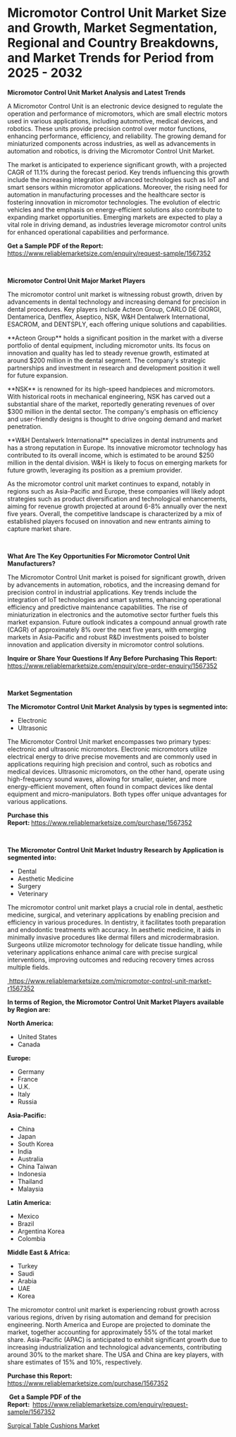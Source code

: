 <p><h1>Micromotor Control Unit Market Size and Growth, Market Segmentation, Regional and Country Breakdowns, and Market Trends for Period from 2025 -  2032</h1></p><p><strong>Micromotor Control Unit Market Analysis and Latest Trends</strong></p>
<p><p>A Micromotor Control Unit is an electronic device designed to regulate the operation and performance of micromotors, which are small electric motors used in various applications, including automotive, medical devices, and robotics. These units provide precision control over motor functions, enhancing performance, efficiency, and reliability. The growing demand for miniaturized components across industries, as well as advancements in automation and robotics, is driving the Micromotor Control Unit Market.</p><p>The market is anticipated to experience significant growth, with a projected CAGR of 11.1% during the forecast period. Key trends influencing this growth include the increasing integration of advanced technologies such as IoT and smart sensors within micromotor applications. Moreover, the rising need for automation in manufacturing processes and the healthcare sector is fostering innovation in micromotor technologies. The evolution of electric vehicles and the emphasis on energy-efficient solutions also contribute to expanding market opportunities. Emerging markets are expected to play a vital role in driving demand, as industries leverage micromotor control units for enhanced operational capabilities and performance.</p></p>
<p><strong>Get a Sample PDF of the Report:&nbsp;</strong> <a href="https://www.reliablemarketsize.com/enquiry/request-sample/1567352?utm_campaign=2853&utm_medium=2&utm_source=Github&utm_content=ia&utm_term=23032025&utm_id=micromotor-control-unit">https://www.reliablemarketsize.com/enquiry/request-sample/1567352</a></p>
<p>&nbsp;</p>
<p><strong>Micromotor Control Unit Major Market Players</strong></p>
<p><p>The micromotor control unit market is witnessing robust growth, driven by advancements in dental technology and increasing demand for precision in dental procedures. Key players include Acteon Group, CARLO DE GIORGI, Dentamerica, Dentflex, Aseptico, NSK, W&H Dentalwerk International, ESACROM, and DENTSPLY, each offering unique solutions and capabilities.</p><p>**Acteon Group** holds a significant position in the market with a diverse portfolio of dental equipment, including micromotor units. Its focus on innovation and quality has led to steady revenue growth, estimated at around $200 million in the dental segment. The company's strategic partnerships and investment in research and development position it well for future expansion.</p><p>**NSK** is renowned for its high-speed handpieces and micromotors. With historical roots in mechanical engineering, NSK has carved out a substantial share of the market, reportedly generating revenues of over $300 million in the dental sector. The company's emphasis on efficiency and user-friendly designs is thought to drive ongoing demand and market penetration.</p><p>**W&H Dentalwerk International** specializes in dental instruments and has a strong reputation in Europe. Its innovative micromotor technology has contributed to its overall income, which is estimated to be around $250 million in the dental division. W&H is likely to focus on emerging markets for future growth, leveraging its position as a premium provider.</p><p>As the micromotor control unit market continues to expand, notably in regions such as Asia-Pacific and Europe, these companies will likely adopt strategies such as product diversification and technological enhancements, aiming for revenue growth projected at around 6-8% annually over the next five years. Overall, the competitive landscape is characterized by a mix of established players focused on innovation and new entrants aiming to capture market share.</p></p>
<p>&nbsp;</p>
<p><strong>What Are The Key Opportunities For Micromotor Control Unit Manufacturers?</strong></p>
<p><p>The Micromotor Control Unit market is poised for significant growth, driven by advancements in automation, robotics, and the increasing demand for precision control in industrial applications. Key trends include the integration of IoT technologies and smart systems, enhancing operational efficiency and predictive maintenance capabilities. The rise of miniaturization in electronics and the automotive sector further fuels this market expansion. Future outlook indicates a compound annual growth rate (CAGR) of approximately 8% over the next five years, with emerging markets in Asia-Pacific and robust R&D investments poised to bolster innovation and application diversity in micromotor control solutions.</p></p>
<p><strong>Inquire or Share Your Questions If Any Before Purchasing This Report:</strong> <a href="https://www.reliablemarketsize.com/enquiry/pre-order-enquiry/1567352?utm_campaign=2853&utm_medium=2&utm_source=Github&utm_content=ia&utm_term=23032025&utm_id=micromotor-control-unit">https://www.reliablemarketsize.com/enquiry/pre-order-enquiry/1567352</a></p>
<p>&nbsp;</p>
<p><strong>Market Segmentation</strong></p>
<p><strong>The Micromotor Control Unit Market Analysis by types is segmented into:</strong></p>
<p><ul><li>Electronic</li><li>Ultrasonic</li></ul></p>
<p><p>The Micromotor Control Unit market encompasses two primary types: electronic and ultrasonic micromotors. Electronic micromotors utilize electrical energy to drive precise movements and are commonly used in applications requiring high precision and control, such as robotics and medical devices. Ultrasonic micromotors, on the other hand, operate using high-frequency sound waves, allowing for smaller, quieter, and more energy-efficient movement, often found in compact devices like dental equipment and micro-manipulators. Both types offer unique advantages for various applications.</p></p>
<p><strong>Purchase this Report:&nbsp;</strong><a href="https://www.reliablemarketsize.com/purchase/1567352?utm_campaign=2853&utm_medium=2&utm_source=Github&utm_content=ia&utm_term=23032025&utm_id=micromotor-control-unit">https://www.reliablemarketsize.com/purchase/1567352</a></p>
<p>&nbsp;</p>
<p><strong>The Micromotor Control Unit Market Industry Research by Application is segmented into:</strong></p>
<p><ul><li>Dental</li><li>Aesthetic Medicine</li><li>Surgery</li><li>Veterinary</li></ul></p>
<p><p>The micromotor control unit market plays a crucial role in dental, aesthetic medicine, surgical, and veterinary applications by enabling precision and efficiency in various procedures. In dentistry, it facilitates tooth preparation and endodontic treatments with accuracy. In aesthetic medicine, it aids in minimally invasive procedures like dermal fillers and microdermabrasion. Surgeons utilize micromotor technology for delicate tissue handling, while veterinary applications enhance animal care with precise surgical interventions, improving outcomes and reducing recovery times across multiple fields.</p></p>
<p><a href="https://www.reliablemarketsize.com/micromotor-control-unit-market-r1567352?utm_campaign=2853&utm_medium=2&utm_source=Github&utm_content=ia&utm_term=23032025&utm_id=micromotor-control-unit">&nbsp;https://www.reliablemarketsize.com/micromotor-control-unit-market-r1567352</a></p>
<p><strong>In terms of Region, the Micromotor Control Unit Market Players available by Region are:</strong></p>
<p>
    <p> <strong> North America: </strong>
        <ul>
            <li>United States</li>
            <li>Canada</li>
        </ul>
        </p> 
    <p> <strong> Europe: </strong>
        <ul>
            <li>Germany</li>
            <li>France</li>
            <li>U.K.</li>
            <li>Italy</li>
            <li>Russia</li>
        </ul>
        </p> 
    <p> <strong> Asia-Pacific: </strong>
        <ul>
            <li>China</li>
            <li>Japan</li>
            <li>South Korea</li>
            <li>India</li>
            <li>Australia</li>
            <li>China Taiwan</li>
            <li>Indonesia</li>
            <li>Thailand</li>
            <li>Malaysia</li>
        </ul>
        </p> 
    <p> <strong> Latin America: </strong>
        <ul>
            <li>Mexico</li>
            <li>Brazil</li>
            <li>Argentina Korea</li>
            <li>Colombia</li>
        </ul>
        </p> 
    <p> <strong> Middle East & Africa: </strong>
        <ul>
            <li>Turkey</li>
            <li>Saudi</li>
            <li>Arabia</li>
            <li>UAE</li>
            <li>Korea</li>
        </ul>
    </p>
    </p>
<p><p>The micromotor control unit market is experiencing robust growth across various regions, driven by rising automation and demand for precision engineering. North America and Europe are projected to dominate the market, together accounting for approximately 55% of the total market share. Asia-Pacific (APAC) is anticipated to exhibit significant growth due to increasing industrialization and technological advancements, contributing around 30% to the market share. The USA and China are key players, with share estimates of 15% and 10%, respectively.</p></p>
<p><strong>Purchase this Report: </strong><a href="https://www.reliablemarketsize.com/purchase/1567352?utm_campaign=2853&utm_medium=2&utm_source=Github&utm_content=ia&utm_term=23032025&utm_id=micromotor-control-unit">https://www.reliablemarketsize.com/purchase/1567352</a></p>
<p>&nbsp;<strong>Get a Sample PDF of the Report:&nbsp;&nbsp;</strong><a href="https://www.reliablemarketsize.com/enquiry/request-sample/1567352?utm_campaign=2853&utm_medium=2&utm_source=Github&utm_content=ia&utm_term=23032025&utm_id=micromotor-control-unit">https://www.reliablemarketsize.com/enquiry/request-sample/1567352</a></p>
<p><strong></strong></p>
<p><p><a href="https://github.com/ternainglin/Market-Research-Report-List-1/blob/main/surgical-table-cushions-market.md?utm_campaign=2853&utm_medium=2&utm_source=Github&utm_content=ia&utm_term=23032025&utm_id=micromotor-control-unit">Surgical Table Cushions Market</a></p></p>
